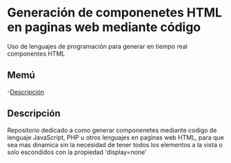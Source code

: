 <h1> Generación de componenetes HTML en paginas web mediante código </h1>
Uso de lenguajes de programación para generar en tiempo real componentes HTML
<br>
<h2>Memú</h2>

-[Descripción](#Descripción)
<br>
## Descripción
<p>Repositorio dedicado a como generar componenetes mediante codigo de lenguaje JavaScript, PHP u otros lenguajes en paginas web HTML, para que sea mas dinamica sin la necesidad de tener todos los elementos a la vista o solo escondidos con la propiedad 'display=none'</p>
